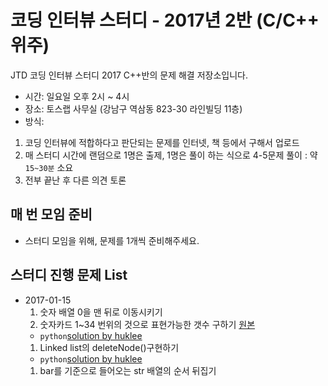 # 코딩 인터뷰 스터디 - 2017년 2반 (C/C++ 위주)
JTD 코딩 인터뷰 스터디 2017 C++반의 문제 해결 저장소입니다.

- 시간: 일요일 오후 2시 ~ 4시
- 장소: 토스랩 사무실 (강남구 역삼동 823-30 라인빌딩 11층)
- 방식:

1. 코딩 인터뷰에 적합하다고 판단되는 문제를 인터넷, 책 등에서 구해서 업로드
2. 매 스터디 시간에 랜덤으로 1명은 출제, 1명은 풀이 하는 식으로 4-5문제 풀이 : 약 `15~30분` 소요
3. 전부 끝난 후 다른 의견 토론

## 매 번 모임 준비
- 스터디 모임을 위해, 문제를 1개씩 준비해주세요.

## 스터디 진행 문제 List
 - 2017-01-15
   1. 숫자 배열 0을 맨 뒤로 이동시키기
   1. 숫자카드 1~34 번위의 것으로 표현가능한 갯수 구하기 [원본](http://www.jungol.co.kr/bbs/board.php?bo_table=pbank&wr_id=683&sca=30)
     - `python`[solution by huklee]()
   1. Linked list의 deleteNode()구현하기
     - `python`[solution by huklee]()
   1. bar를 기준으로 들어오는 str 배열의 순서 뒤집기
